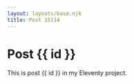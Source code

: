 ```yaml
---
layout: layouts/base.njk
title: Post 15114
---
```


# Post {{ id }}

This is post {{ id }} in my Eleventy project.
